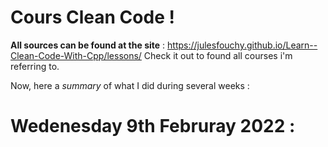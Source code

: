 # Cours Clean Code !


**All sources can be found at the site** : https://julesfouchy.github.io/Learn--Clean-Code-With-Cpp/lessons/
Check it out to found all courses i'm referring to.

Now, here a *summary* of what I did during several weeks :


# Wedenesday 9th Februray 2022 :

